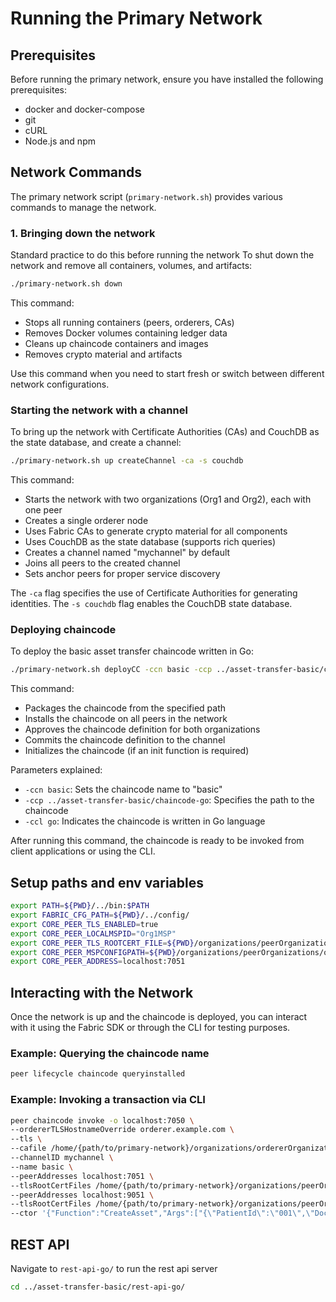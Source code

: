 # Running the Primary Network

## Prerequisites

Before running the primary network, ensure you have installed the following prerequisites:

- docker and docker-compose
- git
- cURL
- Node.js and npm

## Network Commands

The primary network script (`primary-network.sh`) provides various commands to manage the network.

### 1. Bringing down the network

Standard practice to do this before running the network
To shut down the network and remove all containers, volumes, and artifacts:

```bash
./primary-network.sh down
```

This command:
- Stops all running containers (peers, orderers, CAs)
- Removes Docker volumes containing ledger data
- Cleans up chaincode containers and images
- Removes crypto material and artifacts

Use this command when you need to start fresh or switch between different network configurations.

### Starting the network with a channel

To bring up the network with Certificate Authorities (CAs) and CouchDB as the state database, and create a channel:

```bash
./primary-network.sh up createChannel -ca -s couchdb
```

This command:
- Starts the network with two organizations (Org1 and Org2), each with one peer
- Creates a single orderer node
- Uses Fabric CAs to generate crypto material for all components
- Uses CouchDB as the state database (supports rich queries)
- Creates a channel named "mychannel" by default
- Joins all peers to the created channel
- Sets anchor peers for proper service discovery

The `-ca` flag specifies the use of Certificate Authorities for generating identities.
The `-s couchdb` flag enables the CouchDB state database.

### Deploying chaincode

To deploy the basic asset transfer chaincode written in Go:

```bash
./primary-network.sh deployCC -ccn basic -ccp ../asset-transfer-basic/chaincode-go -ccl go
```

This command:
- Packages the chaincode from the specified path
- Installs the chaincode on all peers in the network
- Approves the chaincode definition for both organizations
- Commits the chaincode definition to the channel
- Initializes the chaincode (if an init function is required)

Parameters explained:
- `-ccn basic`: Sets the chaincode name to "basic"
- `-ccp ../asset-transfer-basic/chaincode-go`: Specifies the path to the chaincode
- `-ccl go`: Indicates the chaincode is written in Go language

After running this command, the chaincode is ready to be invoked from client applications or using the CLI.

## Setup paths and env variables

```bash
export PATH=${PWD}/../bin:$PATH
export FABRIC_CFG_PATH=${PWD}/../config/
export CORE_PEER_TLS_ENABLED=true
export CORE_PEER_LOCALMSPID="Org1MSP"
export CORE_PEER_TLS_ROOTCERT_FILE=${PWD}/organizations/peerOrganizations/org1.example.com/peers/peer0.org1.example.com/tls/ca.crt
export CORE_PEER_MSPCONFIGPATH=${PWD}/organizations/peerOrganizations/org1.example.com/users/Admin@org1.example.com/msp
export CORE_PEER_ADDRESS=localhost:7051
```

## Interacting with the Network

Once the network is up and the chaincode is deployed, you can interact with it using the Fabric SDK or through the CLI for testing purposes.

### Example: Querying the chaincode name

```bash
peer lifecycle chaincode queryinstalled
```

### Example: Invoking a transaction via CLI

```bash
peer chaincode invoke -o localhost:7050 \
--ordererTLSHostnameOverride orderer.example.com \
--tls \
--cafile /home/{path/to/primary-network}/organizations/ordererOrganizations/example.com/tlsca/tlsca.example.com-cert.pem \
--channelID mychannel \
--name basic \
--peerAddresses localhost:7051 \
--tlsRootCertFiles /home/{path/to/primary-network}/organizations/peerOrganizations/org1.example.com/tlsca/tlsca.org1.example.com-cert.pem \
--peerAddresses localhost:9051 \
--tlsRootCertFiles /home/{path/to/primary-network}/organizations/peerOrganizations/org2.example.com/tlsca/tlsca.org2.example.com-cert.pem \
--ctor '{"Function":"CreateAsset","Args":["{\"PatientId\":\"001\",\"DoctorId\":\"doctor456\",\"PatientName\":\"John Doe\",\"DateOfBirth\":\"1990-01-01\",\"Prescriptions\":[{\"PrescriptionId\":\"rx789\",\"MedicationName\":\"Aspirin\",\"Dosage\":\"100mg\",\"Instructions\":\"Take once daily\"}]}"]}'
```

## REST API
Navigate to `rest-api-go/` to run the rest api server

```bash
cd ../asset-transfer-basic/rest-api-go/
```